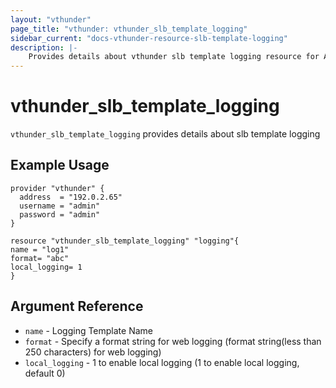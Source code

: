 ```yaml
---
layout: "vthunder"
page_title: "vthunder: vthunder_slb_template_logging"
sidebar_current: "docs-vthunder-resource-slb-template-logging"
description: |-
    Provides details about vthunder slb template logging resource for A10
---
```


# vthunder\_slb\_template\_logging

`vthunder_slb_template_logging` provides details about slb template logging
## Example Usage


```hcl
provider "vthunder" {
  address  = "192.0.2.65"
  username = "admin"
  password = "admin"
}

resource "vthunder_slb_template_logging" "logging"{
name = "log1"
format= "abc"
local_logging= 1
}
```

## Argument Reference

* `name` - Logging Template Name
* `format` - Specify a format string for web logging (format string(less than 250 characters) for web logging)
* `local_logging` - 1 to enable local logging (1 to enable local logging, default 0)


